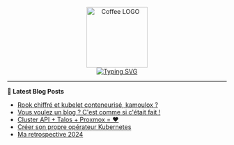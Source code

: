 <p align="center">
    <img src="https://avatars.githubusercontent.com/u/168379399" width="140px" alt="Coffee LOGO"/>
    <br>
    <a href="https://une-tasse-de.cafe"><img src="https://readme-typing-svg.herokuapp.com?font=Fira+Code&pause=1000&color=4c4131&background=FFFFFF00&center=true&vCenter=true&width=435&lines=Une-tasse-de.cafe;Need%2Fa%2FKawa?;Coffee-Blogger" alt="Typing SVG" /></a>
</p>

 -------

**📝 Latest Blog Posts**

<!-- BLOG-POST-LIST:START -->
- [Rook chiffré et kubelet conteneurisé, kamoulox ?](https://une-tasse-de.cafe/expresso/rook-kubelet-mount/)
- [Vous voulez un blog ? C&#39;est comme si c&#39;était fait !](https://une-tasse-de.cafe/expresso/get-a-blog/)
- [Cluster API + Talos + Proxmox = ❤️](https://une-tasse-de.cafe/blog/talos-capi-proxmox/)
- [Créer son propre opérateur Kubernetes](https://une-tasse-de.cafe/blog/operator/)
- [Ma retrospective 2024](https://une-tasse-de.cafe/blog/retro-2024/)
<!-- BLOG-POST-LIST:END -->
